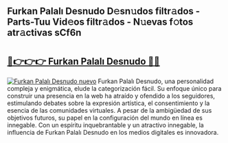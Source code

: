 ## Furkan Palalı Desnudo D𝚎sn𝚞dos filtr𝚊dos - Parts-Tuu Vid𝚎os filtr𝚊dos - N𝚞evas f𝚘tos atr𝚊ctivas sCf6n

# <h2><a href="http://mb16mci.tromn.icu/?c=Furkan+Palal%c4%b1+Desnudo">🔗👉👉👉 Furkan Palalı Desnudo 🔗🔗</a></h2>

[![Furkan Palalı Desnudo nuevo](https://i.imgur.com/pEAQMta.gif)](http://mb16mci.tromn.icu/?c=Furkan+Palal%c4%b1+Desnudo)
Furkan Palalı Desnudo, una personalidad compleja y enigmática, elude la categorización fácil. Su enfoque único para construir una presencia en la web ha atraído y ofendido a los seguidores, estimulando debates sobre la expresión artística, el consentimiento y la esencia de las comunidades virtuales. A pesar de la ambigüedad de sus objetivos futuros, su papel en la configuración del mundo en línea es innegable. Con un espíritu inquebrantable y un atractivo innegable, la influencia de Furkan Palalı Desnudo en los medios digitales es innovadora.
